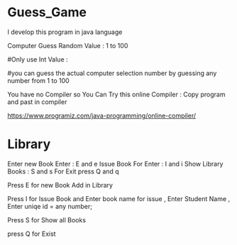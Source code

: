 # Guess_Game
I develop this program in java language

Computer Guess Random Value : 1 to 100 

#Only use Int Value : 

#you can guess the actual computer selection number by guessing any number from 1 to 100

You have no Compiler so You Can Try this online Compiler : Copy program and past in compiler 

https://www.programiz.com/java-programming/online-compiler/

# Library

Enter new Book  Enter : E  and e 
 Issue Book For Enter : I and i 
 Show Library Books : S and s 
  For Exit press Q and q  

  Press E for new Book Add  in Library
  
  
  Press I for Issue Book and Enter book name for issue , Enter Student Name , Enter uniqe id = any number;
  
  Press S for Show all Books
  
  press Q for Exist
